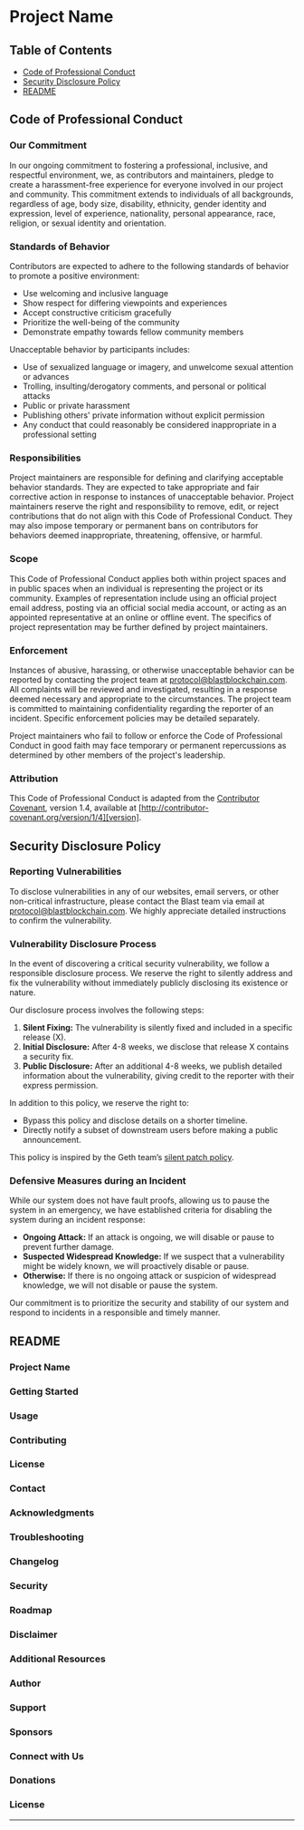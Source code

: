 # Project Name

## Table of Contents

- [Code of Professional Conduct](#code-of-professional-conduct)
- [Security Disclosure Policy](#security-disclosure-policy)
- [README](#readme)

## Code of Professional Conduct

### Our Commitment

In our ongoing commitment to fostering a professional, inclusive, and respectful environment, we, as contributors and maintainers, pledge to create a harassment-free experience for everyone involved in our project and community. This commitment extends to individuals of all backgrounds, regardless of age, body size, disability, ethnicity, gender identity and expression, level of experience, nationality, personal appearance, race, religion, or sexual identity and orientation.

### Standards of Behavior

Contributors are expected to adhere to the following standards of behavior to promote a positive environment:

- Use welcoming and inclusive language
- Show respect for differing viewpoints and experiences
- Accept constructive criticism gracefully
- Prioritize the well-being of the community
- Demonstrate empathy towards fellow community members

Unacceptable behavior by participants includes:

- Use of sexualized language or imagery, and unwelcome sexual attention or advances
- Trolling, insulting/derogatory comments, and personal or political attacks
- Public or private harassment
- Publishing others' private information without explicit permission
- Any conduct that could reasonably be considered inappropriate in a professional setting

### Responsibilities

Project maintainers are responsible for defining and clarifying acceptable behavior standards. They are expected to take appropriate and fair corrective action in response to instances of unacceptable behavior. Project maintainers reserve the right and responsibility to remove, edit, or reject contributions that do not align with this Code of Professional Conduct. They may also impose temporary or permanent bans on contributors for behaviors deemed inappropriate, threatening, offensive, or harmful.

### Scope

This Code of Professional Conduct applies both within project spaces and in public spaces when an individual is representing the project or its community. Examples of representation include using an official project email address, posting via an official social media account, or acting as an appointed representative at an online or offline event. The specifics of project representation may be further defined by project maintainers.

### Enforcement

Instances of abusive, harassing, or otherwise unacceptable behavior can be reported by contacting the project team at [protocol@blastblockchain.com](mailto:protocol@blastblockchain.com). All complaints will be reviewed and investigated, resulting in a response deemed necessary and appropriate to the circumstances. The project team is committed to maintaining confidentiality regarding the reporter of an incident. Specific enforcement policies may be detailed separately.

Project maintainers who fail to follow or enforce the Code of Professional Conduct in good faith may face temporary or permanent repercussions as determined by other members of the project's leadership.

### Attribution

This Code of Professional Conduct is adapted from the [Contributor Covenant][homepage], version 1.4, available at [http://contributor-covenant.org/version/1/4][version].

[homepage]: http://contributor-covenant.org
[version]: http://contributor-covenant.org/version/1/4/

## Security Disclosure Policy

### Reporting Vulnerabilities

To disclose vulnerabilities in any of our websites, email servers, or other non-critical infrastructure, please contact the Blast team via email at [protocol@blastblockchain.com](mailto:protocol@blastblockchain.com). We highly appreciate detailed instructions to confirm the vulnerability.

### Vulnerability Disclosure Process

In the event of discovering a critical security vulnerability, we follow a responsible disclosure process. We reserve the right to silently address and fix the vulnerability without immediately publicly disclosing its existence or nature.

Our disclosure process involves the following steps:

1. **Silent Fixing:** The vulnerability is silently fixed and included in a specific release (X).
2. **Initial Disclosure:** After 4-8 weeks, we disclose that release X contains a security fix.
3. **Public Disclosure:** After an additional 4-8 weeks, we publish detailed information about the vulnerability, giving credit to the reporter with their express permission.

In addition to this policy, we reserve the right to:

- Bypass this policy and disclose details on a shorter timeline.
- Directly notify a subset of downstream users before making a public announcement.

This policy is inspired by the Geth team’s [silent patch policy](https://geth.ethereum.org/docs/vulnerabilities/vulnerabilities#why-silent-patches).

### Defensive Measures during an Incident

While our system does not have fault proofs, allowing us to pause the system in an emergency, we have established criteria for disabling the system during an incident response:

- **Ongoing Attack:** If an attack is ongoing, we will disable or pause to prevent further damage.
- **Suspected Widespread Knowledge:** If we suspect that a vulnerability might be widely known, we will proactively disable or pause.
- **Otherwise:** If there is no ongoing attack or suspicion of widespread knowledge, we will not disable or pause the system.

Our commitment is to prioritize the security and stability of our system and respond to incidents in a responsible and timely manner.

## README

### Project Name


### Getting Started


### Usage


### Contributing


### License


### Contact


### Acknowledgments


### Troubleshooting


### Changelog


### Security


### Roadmap


### Disclaimer


### Additional Resources


### Author


### Support


### Sponsors


### Connect with Us


### Donations


### License


---

